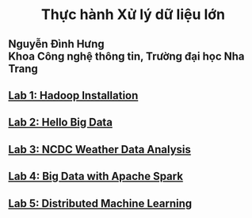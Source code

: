 <h1 align="center"> Thực hành Xử lý dữ liệu lớn
</h1>

<h2> 
Nguyễn Đình Hưng 
<br>
Khoa Công nghệ thông tin, Trường đại học Nha Trang
</h2>

## [Lab 1: Hadoop Installation](https://github.com/nd-hung/Big-Data/tree/main/Lab1_Hadoop_Installation)
## [Lab 2: Hello Big Data](https://github.com/nd-hung/Big-Data/tree/main/Lab2_WordCount)
## [Lab 3: NCDC Weather Data Analysis](https://github.com/nd-hung/Big-Data/tree/main/Lab3_NCDC_WeatherData)
## [Lab 4: Big Data with Apache Spark](https://github.com/nd-hung/Big-Data/tree/main/Lab4_Spark)
## [Lab 5: Distributed Machine Learning](https://github.com/nd-hung/Big-Data/tree/main/Lab5_DistributedMachineLearning)
